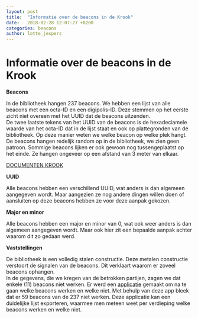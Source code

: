 ```yaml
---
layout: post
title:  "Informatie over de beacons in de Krook"
date:   2018-02-28 12:07:27 +0200
categories: beacons
author: lotte_jespers
---
```

# Informatie over de beacons in de Krook

<b>Beacons</b>
<p>In de bibliotheek hangen 237 beacons. 
We hebben een lijst van alle beacons met een octa-ID en een digipolis-ID. Deze stemmen op het eerste zicht niet overeen met het UUID dat de beacons uitzenden. <br>
De twee laatste tekens van het UUID van de beacons is de hexadeciamele waarde van het octa-ID dat in de lijst staat en ook op plattegronden van de bibliotheek. Op deze manier weten we welke beacon op welke plek hangt. <br>
De beacons hangen redelijk random op in de bibliotheek, we zien geen patroon. Sommige beacons lijken er ook gewoon nog tussengeplaatst op het einde. Ze hangen ongeveer op een afstand van 3 meter van elkaar.</p>

<a target="_blank" href="https://github.com/lab9k/BeaconDocumentatie/blob/gh-pages/DeKrook_OCTA-ID.zip">DOCUMENTEN KROOK</a>

<b>UUID</b>
<p>Alle beacons hebben een verschillend UUID, wat anders is dan algemeen aangegeven wordt. Maar aangezien ze nog andere dingen willen doen of aansluiten op deze beacons hebben ze voor deze aanpak gekozen.</p>

<b>Major en minor</b>
<p>Alle beacons hebben een major en minor van 0, wat ook weer anders is dan algemeen aangegeven wordt. Maar ook hier zit een bepaalde aanpak achter waarom dit zo gedaan werd.</p>

<b>Vaststellingen</b> 
<p>De bibliotheek is een volledig stalen constructie. Deze metalen constructie verstoort de signalen van de beacons. Dit verklaart waarom er zoveel beacons ophangen. <br>
In de gegevens, die we kregen van de betrokken partijen, zagen we dat enkele (11) beacons niet werken. Er werd een <a target="_blank" href="https://lotteje.github.io/beaconblog/android/2018/03/21/werkende-beacons.html"> applicatie</a> gemaakt om na te gaan welke beacons werken en welke niet. Met behulp van deze app bleek dat er 59 beacons van de 237 niet werken. Deze applicatie kan een duidelijke lijst exporteren, waarmee men meteen weet per verdieping welke beacons werken en welke niet.
 </p>  
